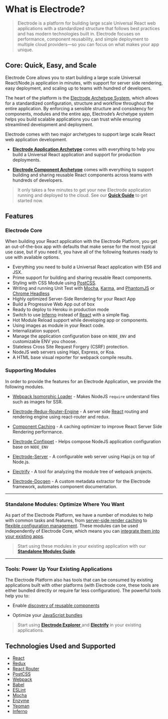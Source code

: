# What is Electrode?

> Electrode is a platform for building large scale Universal React web applications with a standardized structure that follows best practices and has modern technologies built in. Electrode focuses on performance, component reusability, and simple deployment to multiple cloud providers—so you can focus on what makes your app unique.

## Core: Quick, Easy, and Scale

Electrode Core allows you to start building a large scale Universal React/Node.js application in minutes, with support for server side rendering, easy deployment, and scaling up to teams with hundred of developers.

The heart of the platform is the [Electrode Archetype System](/docs/overview/what-are-archetypes.md), which allows for a standardized configuration, structure and workflow throughout the entire application. By enforcing a sensible structure and consistency for components, modules and the entire app, Electrode’s Archetype system helps you build scalable applications you can trust while ensuring streamlined development and deployment.

Electrode comes with two major archetypes to support large scale React web application development.

- **[Electrode Application Archetype]** comes with everything to help you build a Universal React application and support for production deployments.

- **[Electrode Component Archetype]** comes with everything to support building and sharing reusable React components across teams with hundreds of developers.

> It only takes a few minutes to get your new Electrode application running and deployed to the cloud. See our [**Quick Guide**](../chapter1/quick-start/start-with-ignite.md) to get started now.

## Features

### Electrode Core

When building your React application with the Electrode Platform, you get an out-of-the-box app with defaults that make sense for the most typical use case, but if you need it, you have all of the following features ready to use with available options.

- Everything you need to build a Universal React application with ES6 and JSX.
- Prime support for building and sharing reusable React components.
- Styling with CSS Module using [PostCSS].
- Writing and running Unit Test with [Mocha], [Karma], and [PhantomJS] or [Chrome Headless]
- Highly optimized Server-Side Rendering for your React App
- Build a Progressive Web App out of box
- Ready to deploy to Heroku in production mode
- Switch to use [Inferno] instead of [React] with a simple flag.
- Hot Module Reload support while developing app or components.
- Using images as module in your React code.
- Internalization support.
- Manage the application configuration base on `NODE_ENV` and customizable ENV you choose.
- Stateless Cross Site Request Forgery (CSRF) protection.
- NodeJS web servers using Hapi, Express, or Koa.
- A HTML base visual reporter for webpack compile results.

### Supporting Modules

In order to provide the features for an Electrode Application, we provide the following modules.

- [Webpack Isomorphic Loader] - Makes NodeJS `require` understand files such as images for SSR.

- [Electrode-Redux-Router-Engine] - A server side [React] routing and rendering engine using react-router and redux.

- [Component Caching] - A caching optimizer to improve React Server Side Rendering performance.

- [Electrode Confippet] - Helps compose NodeJS application configuration base on `NODE_ENV`

- [Electrode-Server] - A configurable web server using Hapi.js on top of Node.js.

- [Electrify] - A tool for analyzing the module tree of webpack projects.

- [Electrode-Docgen] - A custom metadata extractor for the Electrode framework, automates component documentation.

---

### Standalone Modules: Optimize Where You Want

As part of the Electrode Platform, we have a number of modules to help with common tasks and features, from [server-side render caching](../chapter1/advanced/stand-alone-modules/server-side-render-caching-+-profiling.md) to [flexible configuration management](../chapter1/advanced/stand-alone-modules/confippet.md). These modules can be used independently of Electrode Core, which means you can [integrate them into your existing apps](../chapter1/advanced/stand-alone-modules.md).

> Start using these modules in your existing application with our [**Standalone Modules Guide**](../chapter1/advanced/stand-alone-modules.md).

---

### Tools: Power Up Your Existing Applications

The Electrode Platform also has tools that can be consumed by existing applications built with other platforms (with Electrode core, these tools are either bundled directly or require far less configuration). The powerful tools help you to:

- Enable [discovery of reusable components](../chapter1/advanced/powerful-electrode-tools/electrode-explorer.md)

- Optimize your [JavaScript bundles](../chapter1/advanced/powerful-electrode-tools/electrify.md)

> Start using [**Electrode Explorer** ](../chapter1/advanced/powerful-electrode-tools/electrode-explorer.md)and [**Electrify**](../chapter1/advanced/powerful-electrode-tools/electrify.md) in your existing applications.

## Technologies Used and Supported

- [React]
- [Redux]
- [React Router]
- [PostCSS]
- [Webpack]
- [Babel]
- [ESLint]
- [Mocha]
- [Enzyme]
- [Yeoman]
- [Inferno]

[electrode-docgen]: https://github.com/electrode-io/electrode-docgen
[electrify]: https://github.com/electrode-io/electrify
[electrode-server]: https://github.com/electrode-io/electrode-server
[electrode confippet]: https://github.com/electrode-io/electrode-confippet
[component caching]: https://github.com/electrode-io/electrode-react-ssr-caching
[electrode-redux-router-engine]: https://github.com/electrode-io/electrode-redux-router-engine
[webpack isomorphic loader]: https://github.com/jchip/isomorphic-loader
[react]: https://facebook.github.io/react/index.html
[redux]: http://redux.js.org/docs/basics/UsageWithReact.html
[react router]: https://reacttraining.com/react-router/
[webpack]: https://webpack.github.io/docs/motivation.html
[babel]: https://babeljs.io/
[eslint]: http://eslint.org/
[mocha]: https://mochajs.org/
[enzyme]: https://github.com/airbnb/enzyme
[yeoman]: http://yeoman.io/
[karma]: https://karma-runner.github.io/1.0/index.html
[chrome headless]: https://chromium.googlesource.com/chromium/src/+/lkgr/headless/README.md
[phantomjs]: http://phantomjs.org/
[postcss]: https://github.com/postcss/postcss
[electrode archetype system]: ../chapter1/quick-start/what-are-archetypes.md
[electrode component archetype]: https://github.com/electrode-io/electrode/tree/master/packages/electrode-archetype-react-component
[electrode application archetype]: https://github.com/electrode-io/electrode/tree/master/packages/electrode-archetype-react-app
[inferno]: https://infernojs.org/
